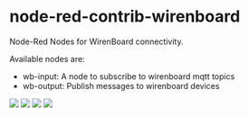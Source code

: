 # node-red-contrib-wirenboard
Node-Red Nodes for WirenBoard connectivity.

Available nodes are:
* wb-input: A node to subscribe to wirenboard mqtt topics
* wb-output: Publish messages to wirenboard devices

<img src="https://github.com/andreypopov/node-red-contrib-wirenboard/blob/master/readme/1.png?raw=true">
<img src="https://github.com/andreypopov/node-red-contrib-wirenboard/blob/master/readme/2.png?raw=true">
<img src="https://github.com/andreypopov/node-red-contrib-wirenboard/blob/master/readme/3.png?raw=true">
<img src="https://github.com/andreypopov/node-red-contrib-wirenboard/blob/master/readme/4.png?raw=true">